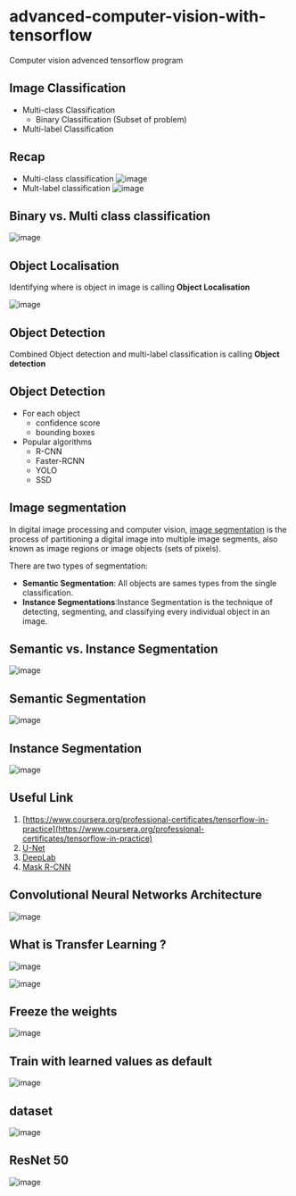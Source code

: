 # advanced-computer-vision-with-tensorflow
Computer vision advenced tensorflow program

## Image Classification 

* Multi-class Classification
  * Binary Classification (Subset of problem)
* Multi-label Classification

## Recap
 * Multi-class classification
  ![image](images/1.png)
 * Mult-label classification
  ![image](images/2.png)

## Binary vs. Multi class classification

![image](images/4.png)

## Object Localisation

Identifying where is object in image is calling **Object Localisation**

![image](images/5.png)

## Object Detection
Combined Object detection and multi-label classification is calling **Object detection**

## Object Detection

* For each object
  * confidence score
  * bounding boxes
* Popular algorithms
  * R-CNN
  * Faster-RCNN
  * YOLO
  * SSD

## Image segmentation

In digital image processing and computer vision, [image segmentation](https://en.wikipedia.org/wiki/Image_segmentation) is the process of partitioning a digital image into multiple image segments, also known as image regions or image objects (sets of pixels).

There are two types of segmentation: 
* **Semantic Segmentation**: All objects are sames types from the single classification.
* **Instance Segmentations**:Instance Segmentation is the technique of detecting, segmenting, and classifying every individual object in an image. 

## Semantic vs. Instance Segmentation

![image](images/7.png)

## Semantic Segmentation
![image](images/8.png)

## Instance Segmentation

![image](images/9.png)

## Useful Link

1. [https://www.coursera.org/professional-certificates/tensorflow-in-practice](https://www.coursera.org/professional-certificates/tensorflow-in-practice)
2. [U-Net](https://lmb.informatik.uni-freiburg.de/people/ronneber/u-net/)
3. [DeepLab](http://liangchiehchen.com/projects/DeepLab.html)
4. [Mask R-CNN](https://arxiv.org/abs/1703.06870)

## Convolutional Neural Networks Architecture

![image](images/10.png)

## What is Transfer Learning ?

![image](images/11.png)

![image](images/12.png)

## Freeze the weights

![image](images/13.png)

## Train with learned values as default

![image](images/14.png)

## dataset

![image](images/15.png)

## ResNet 50

![image](images/16.png)

